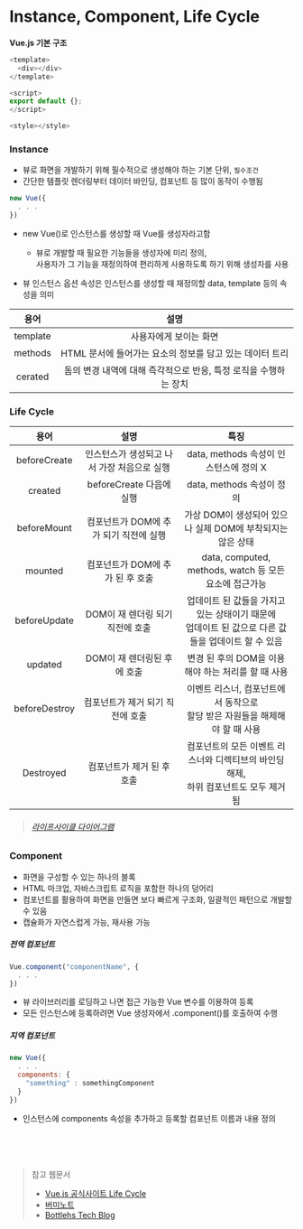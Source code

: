 # Instance, Component, Life Cycle

**Vue.js 기본 구조**

```javascript
<template>
  <div></div>
</template>

<script>
export default {};
</script>

<style></style>
```

### Instance

- 뷰로 화면을 개발하기 위해 필수적으로 생성해야 하는 기본 단위, `필수조건`
- 간단한 템플릿 렌더링부터 데이터 바인딩, 컴포넌트 등 많이 동작이 수행됨

```javascript
new Vue({
  . . .
})
```

- new Vue()로 인스턴스를 생성할 때 Vue를 생성자라고함
  - 뷰로 개발할 때 필요한 기능들을 생성자에 미리 정의,   
  사용자가 그 기능을 재정의하여 편리하게 사용하도록 하기 위해 생성자를 사용

- 뷰 인스턴스 옵션 속성은 인스턴스를 생성할 때 재정의할 data, template 등의 속성을 의미

|   용어   |                                          설명                                          |
| :------: | :------------------------------------------------------------------------------------: |
| template  |                                 사용자에게 보이는 화면                                 |
| methods |                HTML 문서에 들어가는 요소의 정보를 담고 있는 데이터 트리                |
| cerated |            돔의 변경 내역에 대해 즉각적으로 반응, 특정 로직을 수행하는 장치            |

### Life Cycle

|   용어   |                                          설명                                          | 특징 |
| :------: | :------------------------------------------------------------------------------------: |:---:|
| beforeCreate  | 인스턴스가 생성되고 나서 가장 처음으로 실행 | data, methods 속성이 인스턴스에 정의 X |
| created | beforeCreate 다음에 실행 | data, methods 속성이 정의 |
| beforeMount | 컴포넌트가 DOM에 추가 되기 직전에 실행 | 가상 DOM이 생성되어 있으나 실제 DOM에 부착되지는 않은 상태 |
| mounted | 컴포넌트가 DOM에 추가 된 후 호출 | data, computed, methods, watch 등 모든 요소에 접근가능 |
| beforeUpdate | DOM이 재 렌더링 되기 직전에 호출 | 업데이트 된 값들을 가지고 있는 상태이기 때문에<br> 업데이트 된 값으로 다른 값들을 업데이트 할 수 있음 |
| updated | DOM이 재 렌더링된 후에 호출 | 변경 된 후의 DOM을 이용해야 하는 처리를 할 때 사용 |
| beforeDestroy | 컴포넌트가 제거 되기 직전에 호출 | 이벤트 리스너, 컴포넌트에서 동작으로 <br> 할당 받은 자원들을  해제해야 할 때 사용 |
| Destroyed | 컴포넌트가 제거 된 후 호출 | 컴포넌트의 모든 이벤트 리스너와 디렉티브의 바인딩 해제,<br> 하위 컴포넌트도 모두 제거됨 |

> ###### [라이프사이클 다이어그램](https://v3.ko.vuejs.org/guide/instance.html#%E1%84%85%E1%85%A1%E1%84%8B%E1%85%B5%E1%84%91%E1%85%B3%E1%84%89%E1%85%A1%E1%84%8B%E1%85%B5%E1%84%8F%E1%85%B3%E1%86%AF-%E1%84%83%E1%85%A1%E1%84%8B%E1%85%B5%E1%84%8B%E1%85%A5%E1%84%80%E1%85%B3%E1%84%85%E1%85%A2%E1%86%B7)

### Component

- 화면을 구성할 수 있는 하나의 블록
- HTML 마크업, 자바스크립트 로직을 포함한 하나의 덩어리
- 컴포넌트를 활용하여 화면을 만들면 보다 빠르게 구조화, 일괄적인 패턴으로 개발할 수 있음
- 캡슐화가 자연스럽게 가능, 재사용 가능

##### 전역 컴포넌트
```javascript
Vue.component("componentName", {
  . . .
})
```
- 뷰 라이브러리를 로딩하고 나면 접근 가능한 Vue 변수를 이용하여 등록
- 모든 인스턴스에 등록하려면 Vue 생성자에서 .component()를 호출하여 수행

##### 지역 컴포넌트
```javascript
new Vue({
  . . .
  components: {
    "something" : somethingComponent
  }
})
```
- 인스턴스에 components 속성을 추가하고 등록할 컴포넌트 이름과 내용 정의


<br><br><br>

> 참고 웹문서
>
> - [Vue.js 공식사이트 Life Cycle](https://v3.ko.vuejs.org/api/options-lifecycle-hooks.html)
> - [버미노트](https://beomy.tistory.com/47)
> - [Bottlehs Tech Blog](https://www.bottlehs.com/vue/vue-js-%EC%9D%B8%EC%8A%A4%ED%84%B4%EC%8A%A4-&-%EC%BB%B4%ED%8F%AC%EB%84%8C%ED%8A%B8-%EC%86%8C%EA%B0%9C/)